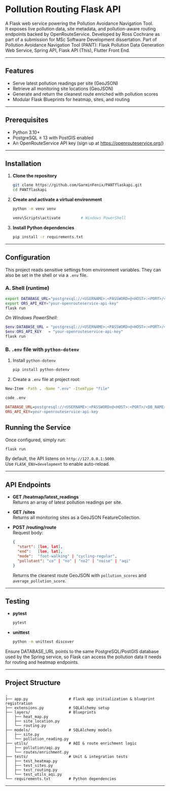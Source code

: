 # Pollution Routing Flask API

A Flask web service powering the Pollution Avoidance Navigation Tool.  
It exposes live pollution data, site metadata, and pollution-aware routing endpoints backed by OpenRouteService.
Developed by Ross Cochrane as part of a submission for MSc Software Development
dissertation.
Part of Pollution Avoidance Navigation Tool (PANT):
Flask Pollution Data Generation Web Service,
Spring API, 
Flask API (This),
Flutter Front End.


---

## Features

- Serve latest pollution readings per site (GeoJSON)  
- Retrieve all monitoring site locations (GeoJSON)  
- Generate and return the cleanest route enriched with pollution scores  
- Modular Flask Blueprints for heatmap, sites, and routing  

---

## Prerequisites

- Python 3.10+  
- PostgreSQL ≥ 13 with PostGIS enabled  
- An OpenRouteService API key (sign up at https://openrouteservice.org/)  

---

## Installation

1. **Clone the repository**  
   ```bash
   git clone https://github.com/GarminFenix/PANTflaskapi.git
   cd PANTflaskapi
   ```

2. **Create and activate a virtual environment**  
   ```bash
   python -m venv venv
   
   venv\Scripts\activate         # Windows PowerShell
   ```

3. **Install Python dependencies**  
   ```bash
   pip install -r requirements.txt
   ```

---

## Configuration

This project reads sensitive settings from environment variables. They can also be set in the shell or via a `.env` file.

### A. Shell (runtime)

```bash
export DATABASE_URL="postgresql://<USERNAME>:<PASSWORD>@<HOST>:<PORT>/<DB_NAME>"
export ORS_API_KEY="your-openrouteservice-api-key"
flask run
```

_On Windows PowerShell:_

```powershell
$env:DATABASE_URL = "postgresql://<USERNAME>:<PASSWORD>@<HOST>:<PORT>/<DB_NAME>"
$env:ORS_API_KEY   = "your-openrouteservice-api-key"
flask run
```

### B. `.env` file with `python-dotenv`

1. Install `python-dotenv`  
   ```bash
   pip install python-dotenv
   ```
2. Create a `.env` file at project root:
  ```bash
  New-Item -Path . -Name ".env" -ItemType "file"
  ```
  ```bash
  code .env
  ```

   ```ini
   DATABASE_URL=postgresql://<USERNAME>:<PASSWORD>@<HOST>:<PORT>/<DB_NAME>
   ORS_API_KEY=your-openrouteservice-api-key
   ```

## Running the Service

Once configured, simply run:

```bash
flask run
```

By default, the API listens on `http://127.0.0.1:5000`.  
Use `FLASK_ENV=development` to enable auto-reload.

---

## API Endpoints

- **GET /heatmap/latest_readings**  
  Returns an array of latest pollution readings per site.

- **GET /sites**  
  Returns all monitoring sites as a GeoJSON FeatureCollection.

- **POST /routing/route**  
  Request body:
  ```json
  {
    "start": [lon, lat],
    "end":   [lon, lat],
    "mode":  "foot-walking" | "cycling-regular",
    "pollutant": "co" | "no" | "no2" | "noise" | "aqi"
  }
  ```
  Returns the cleanest route GeoJSON with `pollution_scores` and `average_pollution_score`.

---

## Testing

- **pytest**  
  ```bash
  pytest
  ```

- **unittest**  
  ```bash
  python -m unittest discover
  ```

Ensure DATABASE_URL points to the same PostgreSQL/PostGIS database used by the Spring service, so Flask can access the pollution data it needs for routing and heatmap endpoints.


---

## Project Structure

```
.
├── app.py                  # Flask app initialization & blueprint registration
├── extensions.py           # SQLAlchemy setup
├── layers/                 # Blueprints
│   ├── heat_map.py
│   ├── site_location.py
│   └── routing.py
├── models/                 # SQLAlchemy models
│   ├── site.py
│   └── pollution_reading.py
├── utils/                  # AQI & route enrichment logic
│   ├── pollution/aqi.py
│   └── routes/enrichment.py
├── tests/                  # Unit & integration tests
│   ├── test_heatmap.py
│   ├── test_sites.py
│   ├── test_routing.py
│   └── test_utils_aqi.py
└── requirements.txt        # Python dependencies
```

---


